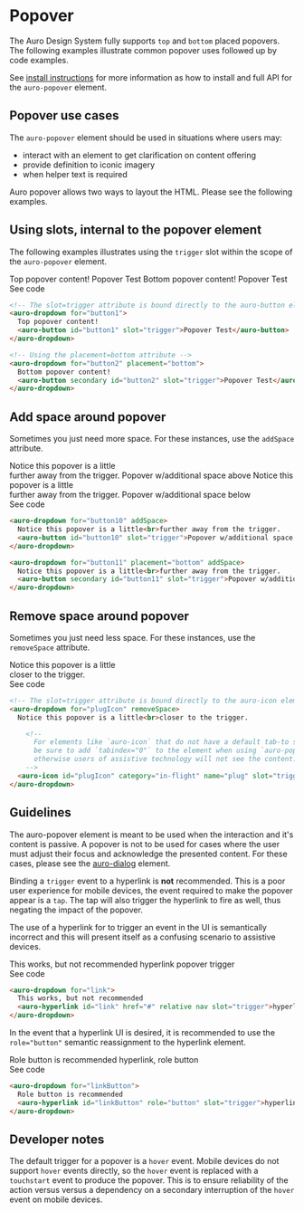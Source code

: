 # Popover

The Auro Design System fully supports `top` and `bottom` placed popovers. The following examples illustrate common popover uses followed up by code examples.

See [install instructions](https://auro.alaskaair.com/components/auro/popover/install) for more information as how to install and full API for the `auro-popover` element.

## Popover use cases

The `auro-popover` element should be used in situations where users may:

* interact with an element to get clarification on content offering
* provide definition to iconic imagery
* when helper text is required

Auro popover allows two ways to layout the HTML. Please see the following examples.

## Using slots, internal to the popover element

The following examples illustrates using the `trigger` slot within the scope of the `auro-popover` element.

<div class="exampleWrapper" style="overflow: unset">
  <auro-dropdown for="button1">
    Top popover content!
    <auro-button id="button1" slot="trigger">Popover Test</auro-button>
  </auro-dropdown>

  <auro-dropdown for="button2" placement="bottom">
    Bottom popover content!
    <auro-button secondary id="button2" slot="trigger">Popover Test</auro-button>
  </auro-dropdown>
</div>

<auro-accordion lowProfile justifyRight>
  <span slot="trigger">See code</span>

```html
<!-- The slot=trigger attribute is bound directly to the auro-button element  -->
<auro-dropdown for="button1">
  Top popover content!
  <auro-button id="button1" slot="trigger">Popover Test</auro-button>
</auro-dropdown>

<!-- Using the placement=bottom attribute -->
<auro-dropdown for="button2" placement="bottom">
  Bottom popover content!
  <auro-button secondary id="button2" slot="trigger">Popover Test</auro-button>
</auro-dropdown>
```
</auro-accordion>

## Add space around popover

Sometimes you just need more space. For these instances, use the `addSpace` attribute.

<div class="exampleWrapper" style="overflow: unset">
  <auro-dropdown for="button10" addSpace>
    Notice this popover is a little<br>further away from the trigger.
    <auro-button id="button10" slot="trigger">Popover w/additional space above</auro-button>
  </auro-dropdown>

  <auro-dropdown for="button11" placement="bottom" addSpace>
    Notice this popover is a little<br>further away from the trigger.
    <auro-button secondary id="button11" slot="trigger">Popover w/additional space below</auro-button>
  </auro-dropdown>
</div>

<auro-accordion lowProfile justifyRight>
  <span slot="trigger">See code</span>

```html
<auro-dropdown for="button10" addSpace>
  Notice this popover is a little<br>further away from the trigger.
  <auro-button id="button10" slot="trigger">Popover w/additional space above</auro-button>
</auro-dropdown>

<auro-dropdown for="button11" placement="bottom" addSpace>
  Notice this popover is a little<br>further away from the trigger.
  <auro-button secondary id="button11" slot="trigger">Popover w/additional space below</auro-button>
</auro-dropdown>

```
</auro-accordion>

## Remove space around popover

Sometimes you just need less space. For these instances, use the `removeSpace` attribute.

<div class="exampleWrapper">
  <!-- The slot=trigger attribute is bound directly to the auro-icon element  -->
  <auro-dropdown for="plugIcon" removeSpace>
    Notice this popover is a little<br>closer to the trigger.
    <auro-icon id="plugIcon" category="in-flight" name="plug" slot="trigger" tabindex="0"></auro-icon>
  </auro-dropdown>
</div>

<auro-accordion lowProfile justifyRight>
  <span slot="trigger">See code</span>

```html
<!-- The slot=trigger attribute is bound directly to the auro-icon element  -->
<auro-dropdown for="plugIcon" removeSpace>
  Notice this popover is a little<br>closer to the trigger.

    <!--
      For elements like `auro-icon` that do not have a default tab-to state,
      be sure to add `tabindex="0"` to the element when using `auro-popover`
      otherwise users of assistive technology will not see the content.
    -->
  <auro-icon id="plugIcon" category="in-flight" name="plug" slot="trigger" tabindex="0"></auro-icon>
</auro-dropdown>
```
</auro-accordion>

## Guidelines

The auro-popover element is meant to be used when the interaction and it's content is passive. A popover is not to be used for cases where the user must adjust their focus and acknowledge the presented content. For these cases, please see the [auro-dialog](https://auro.alaskaair.com/components/auro/dialog) element.

Binding a `trigger` event to a hyperlink is **not** recommended. This is a poor user experience for mobile devices, the event required to make the popover appear is a `tap`. The tap will also trigger the hyperlink to fire as well, thus negating the impact of the popover.

The use of a hyperlink for to trigger an event in the UI is semantically incorrect and this will present itself as a confusing scenario to assistive devices.

<auro-alerts error noIcon>
  <div class="exampleWrapper">
    <auro-dropdown for="link">
      This works, but not recommended
      <auro-hyperlink id="link" href="#" relative nav slot="trigger">hyperlink popover trigger</auro-hyperlink>
    </auro-dropdown>
  </div>
</auro-alerts>

<auro-accordion lowProfile justifyRight>
  <span slot="trigger">See code</span>

```html
<auro-dropdown for="link">
  This works, but not recommended
  <auro-hyperlink id="link" href="#" relative nav slot="trigger">hyperlink popover trigger</auro-hyperlink>
</auro-dropdown>
```
</auro-accordion>

In the event that a hyperlink UI is desired, it is recommended to use the `role="button"` semantic reassignment to the hyperlink element.

<auro-alerts success noIcon>
  <div class="exampleWrapper">
    <auro-dropdown for="linkButton">
      Role button is recommended
      <auro-hyperlink id="linkButton" role="button" slot="trigger">hyperlink, role button</auro-hyperlink>
    </auro-dropdown>
  </div>
</auro-alerts>

<auro-accordion lowProfile justifyRight>
  <span slot="trigger">See code</span>

```html
<auro-dropdown for="linkButton">
  Role button is recommended
  <auro-hyperlink id="linkButton" role="button" slot="trigger">hyperlink, role button</auro-hyperlink>
</auro-dropdown>
```
</auro-accordion>

## Developer notes

The default trigger for a popover is a `hover` event. Mobile devices do not support `hover` events directly, so the `hover` event is replaced with a `touchstart` event to produce the popover. This is to ensure reliability of the action versus versus a dependency on a secondary interruption of the `hover` event on mobile devices.
